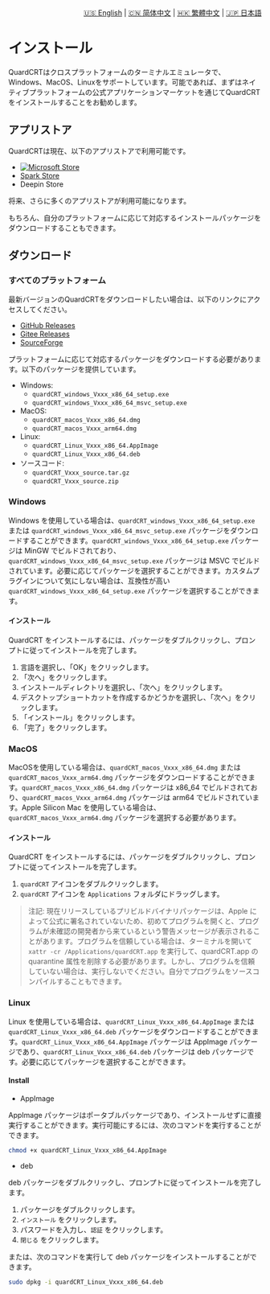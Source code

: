 <div style="text-align: right"><a href="../../en/latest/installation.html">🇺🇸 English</a> | <a href="../../zh-cn/latest/installation.html">🇨🇳 简体中文</a> | <a href="../../zh-tw/latest/installation.html">🇭🇰 繁體中文</a> | <a href="../../ja/latest/installation.html">🇯🇵 日本語</a></div>

# インストール

QuardCRTはクロスプラットフォームのターミナルエミュレータで、Windows、MacOS、Linuxをサポートしています。可能であれば、まずはネイティブプラットフォームの公式アプリケーションマーケットを通じてQuardCRTをインストールすることをお勧めします。

## アプリストア

QuardCRTは現在、以下のアプリストアで利用可能です。

- [![Microsoft Store](https://get.microsoft.com/images/ja-jp%20dark.svg)](https://apps.microsoft.com/detail/quardCRT/9p6102k9qb3t?mode=direct)
- [Spark Store](https://www.spark-app.store/store/application/quardcrt)
- Deepin Store

将来、さらに多くのアプリストアが利用可能になります。

もちろん、自分のプラットフォームに応じて対応するインストールパッケージをダウンロードすることもできます。

## ダウンロード

### すべてのプラットフォーム

最新バージョンのQuardCRTをダウンロードしたい場合は、以下のリンクにアクセスしてください。

- [GitHub Releases](https://github.com/QQxiaoming/quardCRT/releases)
- [Gitee Releases](https://gitee.com/QQxiaoming/quardCRT/releases)
- [SourceForge](https://sourceforge.net/projects/quardcrt/files/)

プラットフォームに応じて対応するパッケージをダウンロードする必要があります。以下のパッケージを提供しています。

- Windows: 
    - `quardCRT_windows_Vxxx_x86_64_setup.exe`
    - `quardCRT_windows_Vxxx_x86_64_msvc_setup.exe`
- MacOS: 
    - `quardCRT_macos_Vxxx_x86_64.dmg`
    - `quardCRT_macos_Vxxx_arm64.dmg`
- Linux: 
    - `quardCRT_Linux_Vxxx_x86_64.AppImage`
    - `quardCRT_Linux_Vxxx_x86_64.deb`
- ソースコード: 
    - `quardCRT_Vxxx_source.tar.gz`
    - `quardCRT_Vxxx_source.zip`

### Windows

Windows を使用している場合は、`quardCRT_windows_Vxxx_x86_64_setup.exe` または `quardCRT_windows_Vxxx_x86_64_msvc_setup.exe` パッケージをダウンロードすることができます。`quardCRT_windows_Vxxx_x86_64_setup.exe` パッケージは MinGW でビルドされており、`quardCRT_windows_Vxxx_x86_64_msvc_setup.exe` パッケージは MSVC でビルドされています。必要に応じてパッケージを選択することができます。カスタムプラグインについて気にしない場合は、互換性が高い `quardCRT_windows_Vxxx_x86_64_setup.exe` パッケージを選択することができます。

#### インストール 

QuardCRT をインストールするには、パッケージをダブルクリックし、プロンプトに従ってインストールを完了します。

1. 言語を選択し、「OK」をクリックします。
2. 「次へ」をクリックします。
3. インストールディレクトリを選択し、「次へ」をクリックします。
4. デスクトップショートカットを作成するかどうかを選択し、「次へ」をクリックします。
5. 「インストール」をクリックします。
6. 「完了」をクリックします。

### MacOS

MacOSを使用している場合は、`quardCRT_macos_Vxxx_x86_64.dmg` または `quardCRT_macos_Vxxx_arm64.dmg` パッケージをダウンロードすることができます。`quardCRT_macos_Vxxx_x86_64.dmg` パッケージは x86_64 でビルドされており、`quardCRT_macos_Vxxx_arm64.dmg` パッケージは arm64 でビルドされています。Apple Silicon Mac を使用している場合は、`quardCRT_macos_Vxxx_arm64.dmg` パッケージを選択する必要があります。

#### インストール

QuardCRT をインストールするには、パッケージをダブルクリックし、プロンプトに従ってインストールを完了します。

1. `quardCRT` アイコンをダブルクリックします。
2. `quardCRT` アイコンを `Applications` フォルダにドラッグします。

> 注記: 現在リリースしているプリビルドバイナリパッケージは、Apple によって公式に署名されていないため、初めてプログラムを開くと、プログラムが未確認の開発者から来ているという警告メッセージが表示されることがあります。プログラムを信頼している場合は、ターミナルを開いて `xattr -cr /Applications/quardCRT.app` を実行して、quardCRT.app の quarantine 属性を削除する必要があります。しかし、プログラムを信頼していない場合は、実行しないでください。自分でプログラムをソースコンパイルすることもできます。

### Linux

Linux を使用している場合は、`quardCRT_Linux_Vxxx_x86_64.AppImage` または `quardCRT_Linux_Vxxx_x86_64.deb` パッケージをダウンロードすることができます。`quardCRT_Linux_Vxxx_x86_64.AppImage` パッケージは AppImage パッケージであり、`quardCRT_Linux_Vxxx_x86_64.deb` パッケージは deb パッケージです。必要に応じてパッケージを選択することができます。

#### Install

- AppImage

AppImage パッケージはポータブルパッケージであり、インストールせずに直接実行することができます。実行可能にするには、次のコマンドを実行することができます。

```bash
chmod +x quardCRT_Linux_Vxxx_x86_64.AppImage
```

- deb

deb パッケージをダブルクリックし、プロンプトに従ってインストールを完了します。

1. パッケージをダブルクリックします。
2. `インストール` をクリックします。
3. パスワードを入力し、`認証` をクリックします。
4. `閉じる` をクリックします。

または、次のコマンドを実行して deb パッケージをインストールすることができます。

```bash
sudo dpkg -i quardCRT_Linux_Vxxx_x86_64.deb
```
